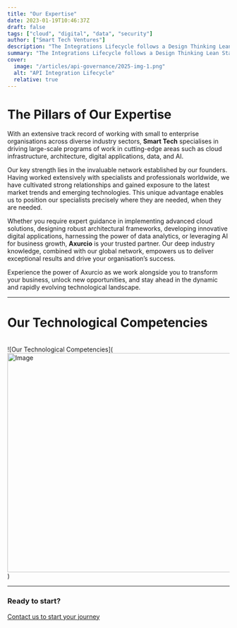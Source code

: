 ```yaml
---
title: "Our Expertise"
date: 2023-01-19T10:46:37Z
draft: false
tags: ["cloud", "digital", "data", "security"]
author: ["Smart Tech Ventures"]
description: "The Integrations Lifecycle follows a Design Thinking Lean Startup Agile approach."
summary: "The Integrations Lifecycle follows a Design Thinking Lean Startup Agile approach."
cover:
  image: "/articles/api-governance/2025-img-1.png"
  alt: "API Integration Lifecycle"
  relative: true
---
```


# The Pillars of Our Expertise

With an extensive track record of working with small to enterprise organisations across diverse industry sectors, **Smart Tech** specialises in driving large-scale programs of work in cutting-edge areas such as cloud infrastructure, architecture, digital applications, data, and AI.

Our key strength lies in the invaluable network established by our founders. Having worked extensively with specialists and professionals worldwide, we have cultivated strong relationships and gained exposure to the latest market trends and emerging technologies. This unique advantage enables us to position our specialists precisely where they are needed, when they are needed.

Whether you require expert guidance in implementing advanced cloud solutions, designing robust architectural frameworks, developing innovative digital applications, harnessing the power of data analytics, or leveraging AI for business growth, **Axurcio** is your trusted partner. Our deep industry knowledge, combined with our global network, empowers us to deliver exceptional results and drive your organisation’s success.

Experience the power of Axurcio as we work alongside you to transform your business, unlock new opportunities, and stay ahead in the dynamic and rapidly evolving technological landscape.

---

# Our Technological Competencies

<br />
![Our Technological Competencies](<img width="878" height="497" alt="Image" src="https://github.com/user-attachments/assets/0863a4fa-501b-46ff-8433-e7ee246ded48" />)

<br />
<hr />

### Ready to start?

[Contact us to start your journey](https://smarttechventures.au/contact/)
